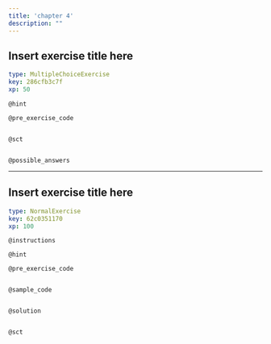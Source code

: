 ```yaml
---
title: 'chapter 4'
description: ""
---
```


## Insert exercise title here

```yaml
type: MultipleChoiceExercise
key: 286cfb3c7f
xp: 50
```



`@hint`


`@pre_exercise_code`
```{python}

```

`@sct`
```{python}

```

`@possible_answers`


---

## Insert exercise title here

```yaml
type: NormalExercise
key: 62c0351170
xp: 100
```



`@instructions`


`@hint`


`@pre_exercise_code`
```{python}

```

`@sample_code`
```{sql}

```

`@solution`
```{sql}

```

`@sct`
```{python}

```
